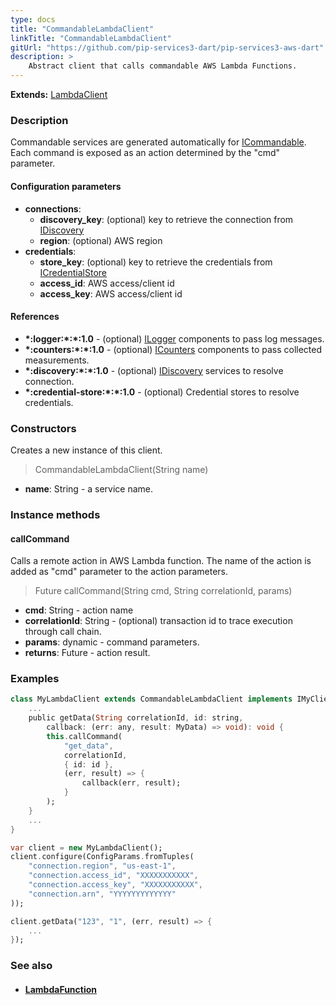 ```yaml
---
type: docs
title: "CommandableLambdaClient"
linkTitle: "CommandableLambdaClient"
gitUrl: "https://github.com/pip-services3-dart/pip-services3-aws-dart"
description: >
    Abstract client that calls commandable AWS Lambda Functions.
---
```


**Extends:** [LambdaClient](../lambda_client)

### Description

Commandable services are generated automatically for [ICommandable](../../../commons/commands/icommandable).
Each command is exposed as an action determined by the "cmd" parameter.


#### Configuration parameters

- **connections**:                   
    - **discovery_key**: (optional) key to retrieve the connection from [IDiscovery](../../../components/connect/idiscovery)
    - **region**: (optional) AWS region
- **credentials**:    
    - **store_key**: (optional) key to retrieve the credentials from [ICredentialStore](../../../components/auth/icredential_store)
    - **access_id**: AWS access/client id
    - **access_key**: AWS access/client id

#### References
- **\*:logger:\*:\*:1.0** - (optional) [ILogger](../../../components/log/ilogger) components to pass log messages.
- **\*:counters:\*:\*:1.0** - (optional) [ICounters](../../../components/count/icounters) components to pass collected measurements.
- **\*:discovery:\*:\*:1.0** - (optional) [IDiscovery](../../../components/connect/idiscovery) services to resolve connection.
- **\*:credential-store:\*:\*:1.0** - (optional) Credential stores to resolve credentials.

### Constructors
Creates a new instance of this client.

> CommandableLambdaClient(String name)

- **name**: String - a service name.

### Instance methods

#### callCommand
Calls a remote action in AWS Lambda function.
The name of the action is added as "cmd" parameter
to the action parameters. 

> Future callCommand(String cmd, String correlationId, params)

- **cmd**: String - action name
- **correlationId**: String - (optional) transaction id to trace execution through call chain.
- **params**: dynamic - command parameters.
- **returns**: Future - action result.



### Examples

```dart
class MyLambdaClient extends CommandableLambdaClient implements IMyClient {
    ...
    public getData(String correlationId, id: string,
        callback: (err: any, result: MyData) => void): void {
        this.callCommand(
            "get_data",
            correlationId,
            { id: id },
            (err, result) => {
                callback(err, result);
            }
        );
    }
    ...
}

var client = new MyLambdaClient();
client.configure(ConfigParams.fromTuples(
    "connection.region", "us-east-1",
    "connection.access_id", "XXXXXXXXXXX",
    "connection.access_key", "XXXXXXXXXXX",
    "connection.arn", "YYYYYYYYYYYYY"
));

client.getData("123", "1", (err, result) => {
    ...
});
```

### See also
- #### [LambdaFunction](../../containers/lambda_function)
